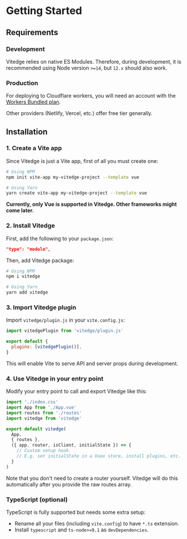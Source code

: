 # Getting Started

## Requirements

### Development

Vitedge relies on native ES Modules. Therefore, during development, it is recommended using Node version `>=14`, but `12.x` should also work.

### Production

For deploying to Cloudflare workers, you will need an account with the [Workers Bundled plan](https://workers.cloudflare.com/sites#plans).

Other providers (Netlify, Vercel, etc.) offer free tier generally.

## Installation

### 1. Create a Vite app

Since Vitedge is just a Vite app, first of all you must create one:

```sh
# Using NPM
npm init vite-app my-vitedge-project --template vue

# Using Yarn
yarn create vite-app my-vitedge-project --template vue
```

**Currently, only Vue is supported in Vitedge. Other frameworks might come later.**

### 2. Install Vitedge

First, add the following to your `package.json`:

```json
"type": "module",
```

Then, add Vitedge package:

```sh
# Using NPM
npm i vitedge

# Using Yarn
yarn add vitedge
```

### 3. Import Vitedge plugin

Import `vitedge/plugin.js` in your `vite.config.js`:

```js
import vitedgePlugin from 'vitedge/plugin.js'

export default {
  plugins: [vitedgePlugin()],
}
```

This will enable Vite to serve API and server props during development.

### 4. Use Vitedge in your entry point

Modify your entry point to call and export Vitedge like this:

```js
import './index.css'
import App from './App.vue'
import routes from './routes'
import vitedge from 'vitedge'

export default vitedge(
  App,
  { routes },
  ({ app, router, isClient, initialState }) => {
    // Custom setup hook.
    // E.g. set initialState in a Vuex store, install plugins, etc.
  }
)
```

Note that you don't need to create a router yourself. Vitedge will do this automatically after you provide the raw routes array.

### TypeScript (optional)

TypeScript is fully supported but needs some extra setup:

- Rename all your files (including `vite.config`) to have `*.ts` extension.
- Install `typescript` and `ts-node>=9.1` as `devDependencies`.
